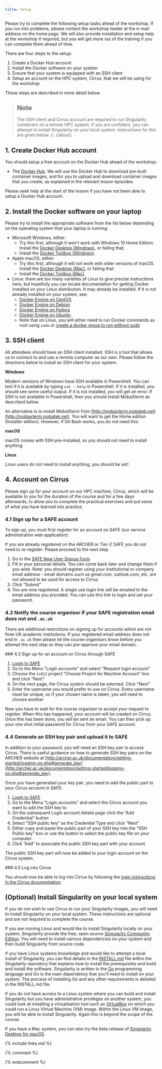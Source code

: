 ```yaml
---
title: Setup
---
```


Please try to complete the following setup tasks ahead of the workshop. If you run into problems, please contact the workshop leader at the e-mail address on the home page. We will also provide installation and setup help at the workshop if  required, but you will get more out of the training if you can complete them ahead of time.

There are four steps to the setup:

   1. Create a Docker Hub account
   2. Install the Docker software on your system
   3. Ensure that your system is equipped with an SSH client
   4. Setup an account on the HPC system, Cirrus, that we will be using for the workshop
   
These steps are described in more detail below.

> ## Note
> The SSH client and Cirrus account are required to run Singularity containers on a remote
> HPC system. If you are confident, you can attempt to install Singularity on your local
> system. Instructions for this are given below.
{: .callout}

## 1. Create Docker Hub account

You should setup a free account on the Docker Hub ahead of the workshop:

- The [Docker Hub](http://hub.docker.com). We will use the Docker Hub to download pre-built container images, and for you to upload and download container images that you create, as explained in the relevant lesson episodes.

Please seek help at the start of the lesson if you have not been able to setup a Docker Hub account.

## 2. Install the Docker software on your laptop

Please try to install the appropriate software from the list below depending on the operating system that your laptop is running:

- Microsoft Windows, either:
    - Try this first, although it won't work with Windows 10 Home Edition. Install the [Docker Desktop (Windows)](https://hub.docker.com/editions/community/docker-ce-desktop-windows), or failing that;
    - Install the [Docker Toolbox (Windows)](https://docs.docker.com/toolbox/toolbox_install_windows/).
- Apple macOS, either:
    - Try this first, although it will not work with older versions of macOS. Install the [Docker Desktop (Mac)](https://hub.docker.com/editions/community/docker-ce-desktop-mac), or failing that:
    - Install the [Docker Toolbox (Mac)](https://docs.docker.com/toolbox/toolbox_install_mac/).
- Linux: there are too many varieties of Linux to give precise instructions here, but hopefully you can locate documentation for getting Docker installed on your Linux distribution. It may already be installed. If it is not already installed on your system, see:
    - [Docker Engine on CentOS](https://docs.docker.com/install/linux/docker-ce/centos/)
    - [Docker Engine on Debian](https://docs.docker.com/install/linux/docker-ce/debian/)
    - [Docker Engine on Fedora](https://docs.docker.com/install/linux/docker-ce/fedora/)
    - [Docker Engine on Ubuntu](https://docs.docker.com/install/linux/docker-ce/ubuntu/)
    - Note that on Linux, you will either need to run Docker commands as root using `sudo` or [create a docker group to run without sudo](https://docs.docker.com/engine/install/linux-postinstall/#manage-docker-as-a-non-root-user)
    
## 3. SSH client

All attendees should have an SSH client installed.
SSH is a tool that allows us to connect to and use a remote computer as our own.
Please follow the directions below to install an SSH client for your system.

**Windows**

Modern versions of Windows have SSH available in Powershell. You can test if it is available by typing `ssh --help` in Powershell. If it is
installed, you should see some useful output. If it is not installed, you will get an error. If SSH is not available in Powershell, then
you should install MobaXterm as described below.

An alternative is to install MobaXterm from [http://mobaxterm.mobatek.net](http://mobaxterm.mobatek.net). You will want to get the Home edition (Installer edition). However, if Git Bash works, you do not need this.

**macOS**

macOS comes with SSH pre-installed, so you should not need to install anything.

**Linux**

Linux users do not need to install anything, you should be set!

## 4. Account on Cirrus

Please sign up for your account on our HPC machine, Cirrus, which will be available to
you for the duration of the course and for a few days afterwards, to allow you to
complete the practical exercises and put some of what you have learned into practice.

### 4.1 Sign up for a SAFE account

To sign up, you must first register for an account on SAFE (our service administration
web application):

If you are already registered on the ARCHER or Tier-2 SAFE you do not need to re-register. Please proceed to the next step.

1. Go to the [SAFE New User Signup Form](https://safe.epcc.ed.ac.uk/signup.jsp)
2. Fill in your personal details. You can come back later and change them if you wish. Note: you should register using your institutional or company email address - email domains such as gmail.com, outlook.com, etc. are not allowed to be used for access to Cirrus
3. Click “Submit”
4. You are now registered. A single use login link will be emailed to the email address you provided. You can use this link to login and set your password.

### 4.2 Notify the course organisor if your SAFE registration email does not end `.ac.uk`

There are additional restrictions on signing up for accounts which are not from UK academic institutions. If your
registered email address does not end in `.ac.uk` then please let the course organisors know before you attempt
the next step so they can pre-approve your email domain.

### 4.3 Sign up for an account on Cirrus through SAFE

1. [Login to SAFE](https://safe.epcc.ed.ac.uk)
2. Go to the Menu "Login accounts" and select "Request login account"
3. Choose the `tc012` project “Choose Project for Machine Account” box and click "Next"
4. On the next page, the Cirrus system should be selected. Click "Next"
5. Enter the username you would prefer to use on Cirrus. Every username must be unique, so if your chosen name is taken, you will need to choose another

Now you have to wait for the course organiser to accept your request to register. When this has happened, your account will be created on Cirrus.
Once this has been done, you will be sent an email. You can then pick up your one shot initial password for Cirrus from your SAFE account.

### 4.4 Generate an SSH key pair and upload it to SAFE

In addition to your password, you will need an SSH key pair to access Cirrus. There is useful guidance on how
to generate SSH key pairs on the ARCHER website at [http://archer.ac.uk/documentation/getting-started/logging-on.php#generate_key](http://archer.ac.uk/documentation/getting-started/logging-on.php#generate_key).

Once you have generated your key pair, you need to add the public part to your Cirrus account in SAFE:

1. [Login to SAFE](https://safe.epcc.ed.ac.uk)
2. Go to the Menu “Login accounts” and select the Cirrus account you want to add the SSH key to
3. On the subsequent Login account details page click the “Add Credential” button
4. Select “SSH public key” as the Credential Type and click “Next”
5. Either copy and paste the public part of your SSH key into the “SSH Public key” box or use the button to select the public key file on your computer.
6. Click “Add” to associate the public SSH key part with your account

The public SSH key part will now be added to your login account on the Cirrus system.

### 4.5 Log into Cirrus

You should now be able to log into Cirrus by following the [login instructions in the Cirrus documentation](https://cirrus.readthedocs.io/en/master/user-guide/connecting.html#ssh-clients).

## (Optional) Install Singularity on your local system

If you do not wish to use Cirrus to run your Singularity images, you will need to install Singularity on
your local system. These instructions are optional and are not required to complete the course.

If you are running Linux and would like to install Singularity locally on your system, Singularity provide the free, open source [Singularity Community Edition](https://sylabs.io/singularity/). You will need to install various dependencies on your system and then build Singularity from source code.

If you have Linux systems knowledge and would like to attempt a local install of Singularity, you can find details in the [INSTALL.md](https://github.com/sylabs/singularity/blob/master/INSTALL.md) file within the Singularity repository that explains how to install the prerequisites and build and install the software. Singularity is written in the [Go](https://golang.org/) programming language and Go is the main dependency that you'll need to install on your system. The process of installing Go and any other requirements is detailed in the INSTALL.md file.

If you do not have access to a Linux system where you can build and install Singularity but you have administrative privileges on another system, you could look at installing a virtualisation tool such as [VirtualBox](https://www.virtualbox.org/) on which you could run a Linux Virtual Machine (VM) image. Within the Linux VM image, you will be able to install Singularity. Again this is beyond the scope of the course.

If you have a Mac system, you can also try the beta release of [Singularity Desktop for macOS](https://sylabs.io/singularity-desktop-macos/).

{% include links.md %}

{% comment %}
<!--  LocalWords:  myfile kbd links.md md endcomment
-->
{% endcomment %}
